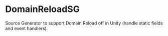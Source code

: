 # DomainReloadSG
Source Generator to support Domain Reload off in Unity (handle static fields and event handlers).

